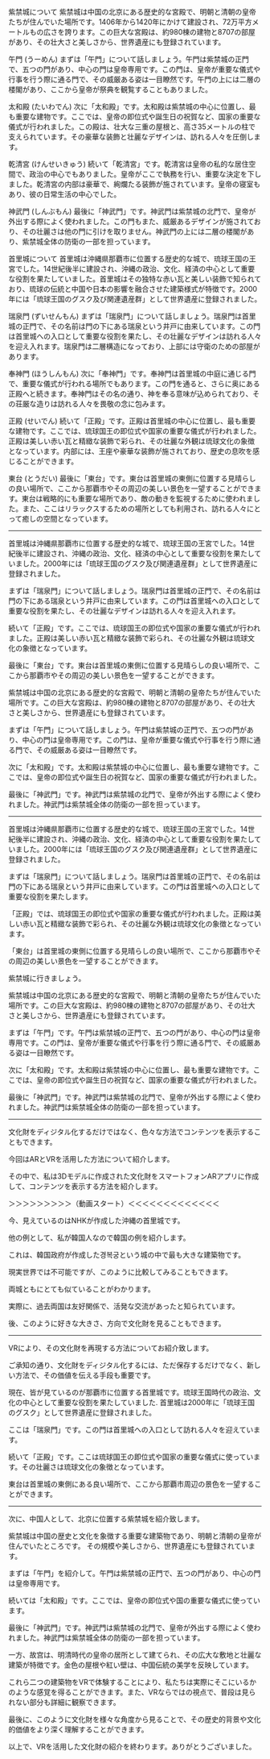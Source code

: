 


紫禁城について
紫禁城は中国の北京にある歴史的な宮殿で、明朝と清朝の皇帝たちが住んでいた場所です。1406年から1420年にかけて建設され、72万平方メートルもの広さを誇ります。この巨大な宮殿は、約980棟の建物と8707の部屋があり、その壮大さと美しさから、世界遺産にも登録されています。

午門 (うーめん)
まずは「午門」について話しましょう。午門は紫禁城の正門で、五つの門があり、中心の門は皇帝専用です。この門は、皇帝が重要な儀式や行事を行う際に通る門で、その威厳ある姿は一目瞭然です。午門の上には二層の楼閣があり、ここから皇帝が祭典を観覧することもありました。

太和殿 (たいわでん)
次に「太和殿」です。太和殿は紫禁城の中心に位置し、最も重要な建物です。ここでは、皇帝の即位式や誕生日の祝賀など、国家の重要な儀式が行われました。この殿は、壮大な三重の屋根と、高さ35メートルの柱で支えられています。その豪華な装飾と壮麗なデザインは、訪れる人々を圧倒します。

乾清宮 (けんせいきゅう)
続いて「乾清宮」です。乾清宮は皇帝の私的な居住空間で、政治の中心でもありました。皇帝がここで執務を行い、重要な決定を下しました。乾清宮の内部は豪華で、絢爛たる装飾が施されています。皇帝の寝室もあり、彼の日常生活の中心でした。

神武門 (しんぶもん)
最後に「神武門」です。神武門は紫禁城の北門で、皇帝が外出する際によく使われました。この門もまた、威厳あるデザインが施されており、その壮麗さは他の門に引けを取りません。神武門の上には二層の楼閣があり、紫禁城全体の防衛の一部を担っています。




首里城について
首里城は沖縄県那覇市に位置する歴史的な城で、琉球王国の王宮でした。14世紀後半に建設され、沖縄の政治、文化、経済の中心として重要な役割を果たしていました。首里城はその独特な赤い瓦と美しい装飾で知られており、琉球の伝統と中国や日本の影響を融合させた建築様式が特徴です。2000年には「琉球王国のグスク及び関連遺産群」として世界遺産に登録されました。

瑞泉門 (ずいせんもん)
まずは「瑞泉門」について話しましょう。瑞泉門は首里城の正門で、その名前は門の下にある瑞泉という井戸に由来しています。この門は首里城への入口として重要な役割を果たし、その壮麗なデザインは訪れる人々を迎え入れます。瑞泉門は二層構造になっており、上部には守衛のための部屋があります。

奉神門 (ほうしんもん)
次に「奉神門」です。奉神門は首里城の中庭に通じる門で、重要な儀式が行われる場所でもあります。この門を通ると、さらに奥にある正殿へと続きます。奉神門はその名の通り、神を奉る意味が込められており、その荘厳な造りは訪れる人々を畏敬の念に包みます。

正殿 (せいでん)
続いて「正殿」です。正殿は首里城の中心に位置し、最も重要な建物です。ここでは、琉球国王の即位式や国家の重要な儀式が行われました。正殿は美しい赤い瓦と精緻な装飾で彩られ、その壮麗な外観は琉球文化の象徴となっています。内部には、王座や豪華な装飾が施されており、歴史の息吹を感じることができます。

東台 (とうだい)
最後に「東台」です。東台は首里城の東側に位置する見晴らしの良い場所で、ここから那覇市やその周辺の美しい景色を一望することができます。東台は戦略的にも重要な場所であり、敵の動きを監視するために使われました。また、ここはリラックスするための場所としても利用され、訪れる人々にとって癒しの空間となっています。





***

首里城は沖縄県那覇市に位置する歴史的な城で、琉球王国の王宮でした。14世紀後半に建設され、沖縄の政治、文化、経済の中心として重要な役割を果たしていました。2000年には「琉球王国のグスク及び関連遺産群」として世界遺産に登録されました。

まずは「瑞泉門」について話しましょう。瑞泉門は首里城の正門で、その名前は門の下にある瑞泉という井戸に由来しています。この門は首里城への入口として重要な役割を果たし、その壮麗なデザインは訪れる人々を迎え入れます。

続いて「正殿」です。ここでは、琉球国王の即位式や国家の重要な儀式が行われました。正殿は美しい赤い瓦と精緻な装飾で彩られ、その壮麗な外観は琉球文化の象徴となっています。

最後に「東台」です。東台は首里城の東側に位置する見晴らしの良い場所で、ここから那覇市やその周辺の美しい景色を一望することができます。


紫禁城は中国の北京にある歴史的な宮殿で、明朝と清朝の皇帝たちが住んでいた場所です。この巨大な宮殿は、約980棟の建物と8707の部屋があり、その壮大さと美しさから、世界遺産にも登録されています。

まずは「午門」について話しましょう。午門は紫禁城の正門で、五つの門があり、中心の門は皇帝専用です。この門は、皇帝が重要な儀式や行事を行う際に通る門で、その威厳ある姿は一目瞭然です。

次に「太和殿」です。太和殿は紫禁城の中心に位置し、最も重要な建物です。ここでは、皇帝の即位式や誕生日の祝賀など、国家の重要な儀式が行われました。

最後に「神武門」です。神武門は紫禁城の北門で、皇帝が外出する際によく使われました。神武門は紫禁城全体の防衛の一部を担っています。


***


首里城は沖縄県那覇市に位置する歴史的な城で、琉球王国の王宮でした。14世紀後半に建設され、沖縄の政治、文化、経済の中心として重要な役割を果たしていました。2000年には「琉球王国のグスク及び関連遺産群」として世界遺産に登録されました。

まずは「瑞泉門」について話しましょう。瑞泉門は首里城の正門で、その名前は門の下にある瑞泉という井戸に由来しています。この門は首里城への入口として重要な役割を果たします。

「正殿」では、琉球国王の即位式や国家の重要な儀式が行われました。正殿は美しい赤い瓦と精緻な装飾で彩られ、その壮麗な外観は琉球文化の象徴となっています。

「東台」は首里城の東側に位置する見晴らしの良い場所で、ここから那覇市やその周辺の美しい景色を一望することができます。




紫禁城に行きましょう。

紫禁城は中国の北京にある歴史的な宮殿で、明朝と清朝の皇帝たちが住んでいた場所です。この巨大な宮殿は、約980棟の建物と8707の部屋があり、その壮大さと美しさから、世界遺産にも登録されています。

まずは「午門」です。午門は紫禁城の正門で、五つの門があり、中心の門は皇帝専用です。この門は、皇帝が重要な儀式や行事を行う際に通る門で、その威厳ある姿は一目瞭然です。

次に「太和殿」です。太和殿は紫禁城の中心に位置し、最も重要な建物です。ここでは、皇帝の即位式や誕生日の祝賀など、国家の重要な儀式が行われました。

最後に「神武門」です。神武門は紫禁城の北門で、皇帝が外出する際によく使われました。神武門は紫禁城全体の防衛の一部を担っています。





***
文化財をディジタル化するだけではなく、色々な方法でコンテンツを表示することもできます。
 
今回はARとVRを活用した方法について紹介します。
 
その中で、私は3Dモデルに作成された文化財をスマートフォンARアプリに作成して、コンテンツを表示する方法を紹介します。
 
＞＞＞＞＞＞＞＞＞（動画スタート）＜＜＜＜＜＜＜＜＜＜＜＜＜
 
今、見えているのはNHKが作成した沖縄の首里城です。
 
他の例として、私が韓国人なので韓国の例を紹介します。

これは、韓国政府が作成した경복궁という城の中で最も大きな建築物です。
 
現実世界では不可能ですが、このように比較してみることもできます。
 
両城ともにとても似ていることがわかります。
 
実際に、過去両国は友好関係で、活発な交流があったと知られています。
 
後、このように好きな大きさ、方向で文化財を見ることもできます。


***
VRにより、その文化財を再現する方法についてお紹介致します。

ご承知の通り、文化財をディジタル化するには、ただ保存するだけでなく、新しい方法で、その価値を伝える手段も重要です。

現在、皆が見ているのが那覇市に位置する首里城です。琉球王国時代の政治、文化の中心として重要な役割を果たしていました. 首里城は2000年に「琉球王国のグスク」として世界遺産に登録されました。

ここは「瑞泉門」です。この門は首里城への入口として訪れる人々を迎えています。

続いて「正殿」です。ここは琉球国王の即位式や国家の重要な儀式に使っています。その壮麗さは琉球文化の象徴となっています。

東台は首里城の東側にある良い場所で、ここから那覇市周辺の景色を一望することができます。


***
次に、中国人として、北京に位置する紫禁城を紹介致します。

紫禁城は中国の歴史と文化を象徴する重要な建築物であり、明朝と清朝の皇帝が住んでいたところです。
その規模や美しさから、世界遺産にも登録されています。

まずは「午門」を紹介して。午門は紫禁城の正門で、五つの門があり、中心の門は皇帝専用です。

続いては「太和殿」です。ここでは、皇帝の即位式や国の重要な儀式に使っています。

最後に「神武門」です。神武門は紫禁城の北門で、皇帝が外出する際によく使われました。神武門は紫禁城全体の防衛の一部を担っています。



一方、故宫は、明清時代の皇帝の居所として建てられ、その広大な敷地と壮麗な建築が特徴です。金色の屋根や紅い壁は、中国伝統の美学を反映しています。

これら二つの建築物をVRで体験することにより、私たちは実際にそこにいるかのような感覚を得ることができます。また、VRならではの視点で、普段は見られない部分も詳細に観察できます。

最後に、このように文化財を様々な角度から見ることで、その歴史的背景や文化的価値をより深く理解することができます。

以上で、VRを活用した文化財の紹介を終わります。ありがとうございました。